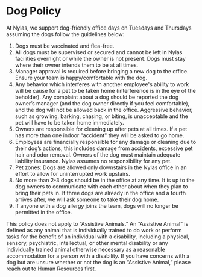 # Dog Policy

At Nylas, we support dog-friendly office days on Tuesdays and Thursdays assuming the dogs follow the guidelines below:

  1. Dogs must be vaccinated and flea-free.
  2. All dogs must be supervised or secured and cannot be left in Nylas facilities overnight or while the owner is not present. Dogs must stay where their owner intends them to be at all times.
  3. Manager approval is required before bringing a new dog to the office. Ensure your team is happy/comfortable with the dog.
  4. Any behavior which interferes with another employee's ability to work will be cause for a pet to be taken home (interference is in the eye of the beholder). Any complaint about a dog should be reported the dog owner’s manager (and the dog owner directly if you feel comfortable), and the dog will not be allowed back in the office. Aggressive behavior, such as growling, barking, chasing, or biting, is unacceptable and the pet will have to be taken home immediately.
  5. Owners are responsible for cleaning up after pets at all times. If a pet has more than one indoor "accident" they will be asked to go home.
  6. Employees are financially responsible for any damage or cleaning due to their dog’s actions, this includes damage from accidents, excessive pet hair and odor removal. Owners of the dog must maintain adequate liability insurance.  Nylas assumes no responsibility for any pet.
  7. Pet zones: Dogs are allowed only downstairs in the Nylas office in an effort to allow for uninterrupted work upstairs.
  8. No more than 2-3 dogs should be in the office at any time. It is up to the dog owners to communicate with each other about when they plan to bring their pets in. If three dogs are already in the office and a fourth arrives after, we will ask someone to take their dog home.
  9. If anyone with a dog allergy joins the team, dogs will no longer be permitted in the office.

This policy does not apply to “Assistive Animals.” An “Assistive Animal” is defined as any animal that is individually trained to do work or perform tasks for the benefit of an individual with a disability, including a physical, sensory, psychiatric, intellectual, or other mental disability or any individually trained animal otherwise necessary as a reasonable accommodation for a person with a disability.  If you have concerns with a dog but are unsure whether or not the dog is an “Assistive Animal,” please reach out to Human Resources first.
